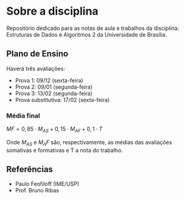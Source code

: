 # Sobre a disciplina

Repositório dedicado para as notas de aula e trabalhos da disciplina: Estruturas de Dados e Algoritmos 2 da Universidade de Brasília.

## Plano de Ensino

Haverá três avaliações:

- Prova 1: 09/12 (sexta-feira)
- Prova 2: 09/01 (segunda-feira)
- Prova 3: 13/02 (segunda-feira)
- Prova substitutiva: 17/02 (sexta-feira)

### Média final

$MF = 0,85 \cdot M_{AS} + 0,15\cdot M_{AF} + 0,1 \cdot T$

Onde $M_{AS}$ e $M_AF$ são, respectivamente, as médias das avaliações somativas e formativas e T a nota do trabalho.

## Referências

- Paulo Feofiloff (IME/USP)
- Prof. Bruno Ribas

